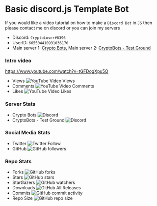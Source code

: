 #  Basic discord.js Template Bot


If you would like a video tutorial on how to make a `Discord Bot` in `JS` then please contact me on discord or you can join my servers

* Discord: `CryptoLover#6396` 
* UserID: `665504410931036170`
* Main server 1: [Crypto Bots](https://discord.gg/9ZKxG7Y), Main server 2: [CryptoBots - Test Ground](https://discord.gg/YJyYTTe)

### Intro video 
https://www.youtube.com/watch?v=tGFDogXpu5Q
* Views ![YouTube Video Views](https://img.shields.io/youtube/views/tGFDogXpu5Q?style=social)
* Comments ![YouTube Video Comments](https://img.shields.io/youtube/comments/tGFDogXpu5Q?style=social)
* Likes ![YouTube Video Likes](https://img.shields.io/youtube/likes/tGFDogXpu5Q?style=social)


### Server Stats
* Crypto Bots ![Discord](https://img.shields.io/discord/665525153052229673) 
* CryptoBots - Test Ground ![Discord](https://img.shields.io/discord/668058672743579658)

### Social Media Stats
* Twitter ![Twitter Follow](https://img.shields.io/twitter/follow/CryptoLover705?style=social)
* GitHub ![GitHub followers](https://img.shields.io/github/followers/CryptoLover705?style=social)

### Repo Stats
* Forks ![GitHub forks](https://img.shields.io/github/forks/CryptoLover705/discord.js_TemplateBot-Tutorial_Series?style=social)
* Stars ![GitHub stars](https://img.shields.io/github/stars/CryptoLover705/discord.js_TemplateBot-Tutorial_Series?style=social)
* StarGazers ![GitHub watchers](https://img.shields.io/github/watchers/CryptoLover705/discord.js_TemplateBot-Tutorial_Series?style=social)
* Downloads ![GitHub All Releases](https://img.shields.io/github/downloads/CryptoLover705/discord.js_TemplateBot-Tutorial_Series/total)
* Commits ![GitHub commit activity](https://img.shields.io/github/commit-activity/y/CryptoLover705/discord.js_TemplateBot-Tutorial_Series)
* Repo Size ![GitHub repo size](https://img.shields.io/github/repo-size/CryptoLover705/discord.js_TemplateBot-Tutorial_Series)
 
